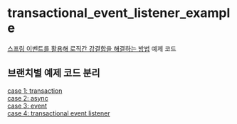 # transactional_event_listener_example

[스프링 이벤트를 활용해 로직간 강결합을 해결하는 방법](https://velog.io/@eastperson/%EC%8A%A4%ED%94%84%EB%A7%81-%EC%9D%B4%EB%B2%A4%ED%8A%B8%EB%A5%BC-%ED%99%9C%EC%9A%A9%ED%95%B4-%EB%A1%9C%EC%A7%81%EA%B0%84-%EA%B0%95%EA%B2%B0%ED%95%A9%EC%9D%84-%ED%95%B4%EA%B2%B0%ED%95%98%EB%8A%94-%EB%B0%A9%EB%B2%95) 예제 코드

## 브랜치별 예제 코드 분리
[case 1: transaction](https://github.com/eastperson/transactional_event_listener_example/tree/case1-transaction)<br/>
[case 2: async](https://github.com/eastperson/transactional_event_listener_example/tree/case2-async)<br/>
[case 3: event]()<br/>
[case 4: transactional event listener]()<br/>

